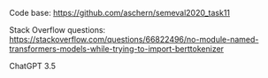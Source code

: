 Code base:
https://github.com/aschern/semeval2020_task11

Stack Overflow questions:
https://stackoverflow.com/questions/66822496/no-module-named-transformers-models-while-trying-to-import-berttokenizer

ChatGPT 3.5
